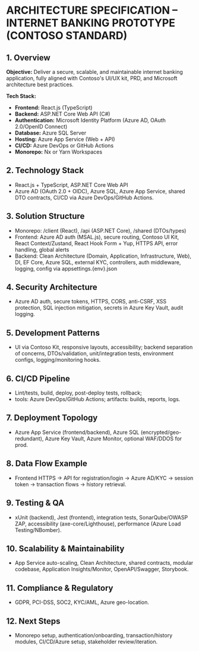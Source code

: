 # ARCHITECTURE SPECIFICATION – INTERNET BANKING PROTOTYPE (CONTOSO STANDARD)

## 1. Overview
**Objective:**  Deliver a secure, scalable, and maintainable internet banking application, fully aligned with Contoso's UI/UX kit, PRD, and Microsoft architecture best practices.

**Tech Stack:**
- **Frontend:** React.js (TypeScript)
- **Backend:** ASP.NET Core Web API (C#)
- **Authentication:** Microsoft Identity Platform (Azure AD, OAuth 2.0/OpenID Connect)
- **Database:** Azure SQL Server
- **Hosting:** Azure App Service (Web + API)
- **CI/CD:** Azure DevOps or GitHub Actions
- **Monorepo:** Nx or Yarn Workspaces

## 2. Technology Stack
- React.js + TypeScript, ASP.NET Core Web API 
- Azure AD (OAuth 2.0 + OIDC), Azure SQL, Azure App Service, shared DTO contracts, CI/CD via Azure DevOps/GitHub Actions.

## 3. Solution Structure
- Monorepo: /client (React), /api (ASP.NET Core), /shared (DTOs/types)
- Frontend: Azure AD auth (MSAL.js), secure routing, Contoso UI Kit, React Context/Zustand, React Hook Form + Yup, HTTPS API, error handling, global alerts
- Backend: Clean Architecture (Domain, Application, Infrastructure, Web), DI, EF Core, Azure SQL, external KYC, controllers, auth middleware, logging, config via appsettings.{env}.json

## 4. Security Architecture
- Azure AD auth, secure tokens, HTTPS, CORS, anti-CSRF, XSS protection, SQL injection mitigation, secrets in Azure Key Vault, audit logging.

## 5. Development Patterns
- UI via Contoso Kit, responsive layouts, accessibility; backend separation of concerns, DTOs/validation, unit/integration tests, environment configs, logging/monitoring hooks.

## 6. CI/CD Pipeline
- Lint/tests, build, deploy, post-deploy tests, rollback; 
- tools: Azure DevOps/GitHub Actions; artifacts: builds, reports, logs.

## 7. Deployment Topology
- Azure App Service (frontend/backend), Azure SQL (encrypted/geo-redundant), Azure Key Vault, Azure Monitor, optional WAF/DDOS for prod.

## 8. Data Flow Example
- Frontend HTTPS → API for registration/login → Azure AD/KYC → session token → transaction flows → history retrieval.

## 9. Testing & QA
- xUnit (backend), Jest (frontend), integration tests, SonarQube/OWASP ZAP, accessibility (axe-core/Lighthouse), performance (Azure Load Testing/NBomber).

## 10. Scalability & Maintainability
- App Service auto-scaling, Clean Architecture, shared contracts, modular codebase, Application Insights/Monitor, OpenAPI/Swagger, Storybook.

## 11. Compliance & Regulatory
- GDPR, PCI-DSS, SOC2, KYC/AML, Azure geo-location.

## 12. Next Steps
- Monorepo setup, authentication/onboarding, transaction/history modules, CI/CD/Azure setup, stakeholder review/iteration.
